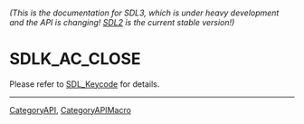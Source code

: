 ###### (This is the documentation for SDL3, which is under heavy development and the API is changing! [SDL2](https://wiki.libsdl.org/SDL2/) is the current stable version!)
# SDLK_AC_CLOSE

Please refer to [SDL_Keycode](SDL_Keycode) for details.

----
[CategoryAPI](CategoryAPI), [CategoryAPIMacro](CategoryAPIMacro)

